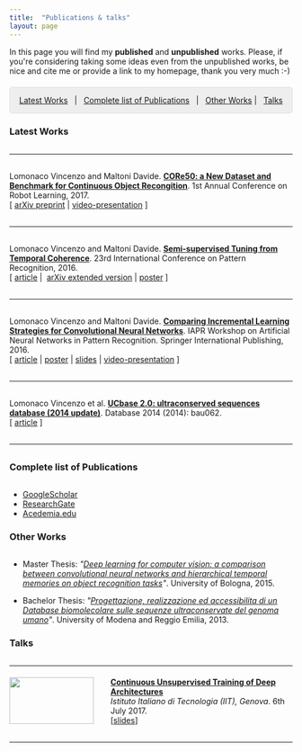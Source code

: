 ```yaml
---
title:  "Publications & talks"
layout: page
---
```

In this page you will find my **published** and **unpublished** works. Please, if you're considering taking some ideas even from the unpublished works, be nice and cite me or provide a link to my homepage, thank you very much :-)

<p style="background: rgba(0,0,0,0.06) none repeat scroll 0% 0%; border: 1px solid rgb(222, 222, 222); padding: 1em; border-radius: 5px; text-align: center; margin-top:20px">
<a href="#latest">Latest Works</a> &nbsp; | &nbsp; <a href="#complete">Complete list of Publications</a> &nbsp; | &nbsp; <a href="#unpublished">Other Works</a> | &nbsp; <a href="#talks">Talks</a>
</p>

<h3 id="projects" style="margin-bottom: 30px;">Latest Works</h3>

<hr style="margin-top:30px;margin-bottom:30px;width:100%">

Lomonaco Vincenzo and Maltoni Davide. **[CORe50: a New Dataset and Benchmark for Continuous Object Recongition][core50-arxiv]**. 1st Annual Conference on Robot Learning, 2017. <br>
\[&nbsp;[arXiv preprint][semi-sup-tech] | [video-presentation][core50-video] \]<br>

<hr style="margin-top:30px;margin-bottom:30px;width:100%">

Lomonaco Vincenzo and Maltoni Davide. **[Semi-supervised Tuning from Temporal Coherence][semi-sup-tech]**. 23rd International Conference on Pattern Recognition, 2016. <br>
\[&nbsp;[article][semi-sup] | &nbsp;[arXiv extended version][semi-sup-tech] | [poster][inc-strat-poster]&nbsp;\] <br>

<hr style="margin-top:30px;margin-bottom:30px;width:100%">

Lomonaco Vincenzo and Maltoni Davide. **[Comparing Incremental Learning Strategies for Convolutional Neural Networks][inc-strat-paper]**. IAPR Workshop on Artificial Neural Networks in Pattern Recognition. Springer International Publishing, 2016. <br>
\[&nbsp;[article][inc-strat-paper] | [poster][inc-strat-poster] |  [slides][inc-strat-slides] | [video-presentation][inc-strat-video]&nbsp;]<br>

<hr style="margin-top:30px;margin-bottom:30px;width:100%">

Lomonaco Vincenzo et al. **[UCbase 2.0: ultraconserved sequences database (2014 update)][ucbase]**. Database 2014 (2014): bau062.<br>
\[&nbsp;[article][ucbase]&nbsp;\] <br>

<hr style="margin-top:30px;margin-bottom:30px;width:100%">

<h3 id="projects" style="margin-bottom: 30px;">Complete list of Publications</h3>

* [GoogleScholar][schol]
* [ResearchGate][resgate]
* [Acedemia.edu][academia]

<h3 id="projects" style="margin-bottom: 30px;">Other Works</h3>

* Master Thesis: *"[Deep learning for computer vision: a comparison between convolutional neural networks and hierarchical temporal memories on object recognition tasks][md-thesis]"*. University of Bologna, 2015.

* Bachelor Thesis: *"[Progettazione, realizzazione ed accessibilita di un Database biomolecolare sulle sequenze ultraconservate del genoma umano][thesis]"*. University of Modena and Reggio Emilia, 2013.

<h3 id="talks" style="margin-bottom: 30px;">Talks</h3>

<hr style="margin-top:30px;margin-bottom:20px;width:100%">

<div>
	<img src ='/{{ site.baseurl }}images/iit_talk.jpg' style="width:150px;height:83px; float:left;margin-right:30px"/>
	<p>
		<strong><a href="https://www.slideshare.net/VincenzoLomonaco/continuous-unsupervised-training-of-deep-architectures">Continuous Unsupervised Training of Deep Architectures</a></strong><br>
		<em>Istituto Italiano di Tecnologia (IIT), Genova</em>.
		6th July 2017.<br> 
		[<a href="https://www.slideshare.net/VincenzoLomonaco/continuous-unsupervised-training-of-deep-architectures">slides</a>]
	</p>
</div>

<hr style="margin-top:30px;margin-bottom:20px;width:100%">

[core50-arxiv]: https://arxiv.org/abs/1705.03550
[schol]: http://scholar.google.it/citations?user=rQLINtQAAAAJ&hl=it
[resgate]: https://www.researchgate.net/profile/Vincenzo_Lomonaco
[academia]: https://unibo.academia.edu/VLomonaco
[inc-strat-paper]: http://link.springer.com/chapter/10.1007/978-3-319-46182-3_15
[inc-strat-video]: https://www.youtube.com/watch?v=RQr20CQk83Q
[inc-strat-slides]: http://www.slideshare.net/VincenzoLomonaco/comparing-incremental-learning-strategies-for-convolutional-neural-networks
[inc-strat-poster]: http://www.slideshare.net/VincenzoLomonaco/biss2016-poster
[ucbase]: http://database.oxfordjournals.org/content/2014/bau062.full
[semi-sup]: http://ieeexplore.ieee.org/document/7900013/
[semi-sup-tech]: http://arxiv.org/abs/1511.03163
[md-thesis]: http://amslaurea.unibo.it/9095/
[thesis]: http://www.isgroup.unimore.it/wp-content/uploads/tesi/lomonaco_tesi.pdf
[core50-video]: https://www.youtube.com/watch?v=vAGpDx9U9Qk&t=2s
